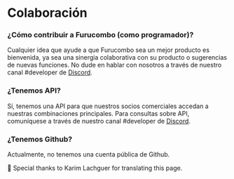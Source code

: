 # Colaboración

### ¿Cómo contribuir a Furucombo \(como programador\)?

Cualquier idea que ayude a que Furucombo sea un mejor producto es bienvenida, ya sea una sinergia colaborativa con su producto o sugerencias de nuevas funciones. No dude en hablar con nosotros a través de nuestro canal \#developer de [Discord](https://discord.furucombo.app/).

### ¿Tenemos API?

Sí, tenemos una API para que nuestros socios comerciales accedan a nuestras combinaciones principales. Para consultas sobre API, comuníquese a través de nuestro canal \#developer de [Discord](https://discord.furucombo.app/).

### ¿Tenemos Github?

Actualmente, no tenemos una cuenta pública de Github.



🧊 Special thanks to Karim Lachguer for translating this page.

